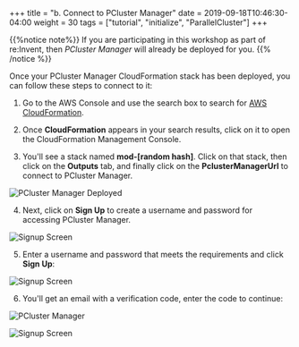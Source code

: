 +++
title = "b. Connect to PCluster Manager"
date = 2019-09-18T10:46:30-04:00
weight = 30
tags = ["tutorial", "initialize", "ParallelCluster"]
+++

{{%notice note%}}
If you are participating in this workshop as part of re:Invent, then *PCluster Manager* will already be deployed for you.
{{% /notice %}}

Once your PCluster Manager CloudFormation stack has been deployed, you can follow these steps to connect to it:

1. Go to the AWS Console and use the search box to search for [AWS CloudFormation](https://console.aws.amazon.com/cloudformation/home).

2. Once **CloudFormation** appears in your search results, click on it to open the CloudFormation Management Console.

3. You'll see a stack named **mod-[random hash]**. Click on that stack, then click on the **Outputs** tab, and finally click on the **PclusterManagerUrl** to connect to PCluster Manager.

![PCluster Manager Deployed](/images/hpc-aws-parallelcluster-workshop/pcluster-deployed.png)

4. Next, click on **Sign Up** to create a username and password for accessing PCluster Manager.

![Signup Screen](/images/hpc-aws-parallelcluster-workshop/sign-up.png)

5. Enter a username and password that meets the requirements and click **Sign Up**:

![Signup Screen](/images/hpc-aws-parallelcluster-workshop/signup-password.png)

6. You'll get an email with a verification code, enter the code to continue:

![PCluster Manager](/images/hpc-aws-parallelcluster-workshop/pcm-email.png)

![Signup Screen](/images/hpc-aws-parallelcluster-workshop/verification-code.png)

